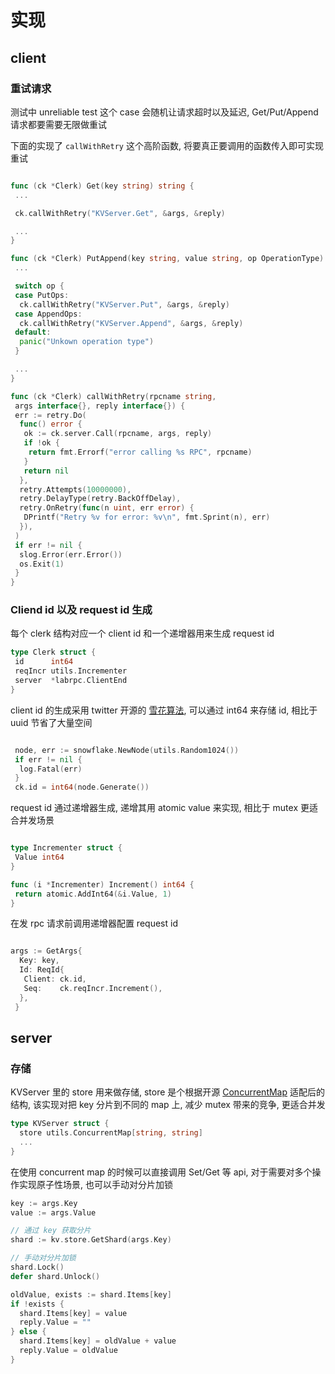 
# 实现

## client

### 重试请求

测试中 unreliable test 这个 case 会随机让请求超时以及延迟, Get/Put/Append 请求都要需要无限做重试

下面的实现了 `callWithRetry` 这个高阶函数, 将要真正要调用的函数传入即可实现重试

```go

func (ck *Clerk) Get(key string) string {
 ...

 ck.callWithRetry("KVServer.Get", &args, &reply)

 ...
}

func (ck *Clerk) PutAppend(key string, value string, op OperationType) string {
 ...

 switch op {
 case PutOps:
  ck.callWithRetry("KVServer.Put", &args, &reply)
 case AppendOps:
  ck.callWithRetry("KVServer.Append", &args, &reply)
 default:
  panic("Unkown operation type")
 }

 ...
}

func (ck *Clerk) callWithRetry(rpcname string,
 args interface{}, reply interface{}) {
 err := retry.Do(
  func() error {
   ok := ck.server.Call(rpcname, args, reply)
   if !ok {
    return fmt.Errorf("error calling %s RPC", rpcname)
   }
   return nil
  },
  retry.Attempts(10000000),
  retry.DelayType(retry.BackOffDelay),
  retry.OnRetry(func(n uint, err error) {
   DPrintf("Retry %v for error: %v\n", fmt.Sprint(n), err)
  }),
 )
 if err != nil {
  slog.Error(err.Error())
  os.Exit(1)
 }
}
```

### Cliend id 以及 request id 生成

每个 clerk 结构对应一个 client id 和一个递增器用来生成 request id

```go
type Clerk struct {
 id      int64
 reqIncr utils.Incrementer
 server  *labrpc.ClientEnd
}
```

client id 的生成采用 twitter 开源的 [雪花算法](https://zh.wikipedia.org/wiki/%E9%9B%AA%E8%8A%B1%E7%AE%97%E6%B3%95), 可以通过 int64 来存储 id, 相比于 uuid 节省了大量空间

```go

 node, err := snowflake.NewNode(utils.Random1024())
 if err != nil {
  log.Fatal(err)
 }
 ck.id = int64(node.Generate())

```

request id 通过递增器生成, 递增其用 atomic value 来实现, 相比于 mutex 更适合并发场景

```go

type Incrementer struct {
 Value int64
}

func (i *Incrementer) Increment() int64 {
 return atomic.AddInt64(&i.Value, 1)
}

```

在发 rpc 请求前调用递增器配置 request id

```go

args := GetArgs{
  Key: key,
  Id: ReqId{
   Client: ck.id,
   Seq:    ck.reqIncr.Increment(),
  },
 }

```

## server

### 存储

KVServer 里的 store 用来做存储, store 是个根据开源 [ConcurrentMap](https://github.com/orcaman/concurrent-map) 适配后的结构, 该实现对把 key 分片到不同的 map 上, 减少 mutex 带来的竞争, 更适合并发

```go
type KVServer struct {
  store utils.ConcurrentMap[string, string]
  ...
}
```

在使用 concurrent map 的时候可以直接调用 Set/Get 等 api, 对于需要对多个操作实现原子性场景, 也可以手动对分片加锁

```go
key := args.Key
value := args.Value

// 通过 key 获取分片
shard := kv.store.GetShard(args.Key)

// 手动对分片加锁
shard.Lock()
defer shard.Unlock()

oldValue, exists := shard.Items[key]
if !exists {
  shard.Items[key] = value
  reply.Value = ""
} else {
  shard.Items[key] = oldValue + value
  reply.Value = oldValue
}
```
<!--
### 去重

```go
// record is used store the current outstanding request sequence
// and the corresponding result
type record struct {
 seq   int64
 value string
}

type execMeta struct {
 // whether the request needs to be executed
 doExc bool
 // result of the old request, only valid if doExc is false
 oldResult string
 // result of execution, only valid if doExc is true
 result string
}

func DedupRequest(
 reqTable *utils.ConcurrentMap[int64, record],
 clientId int64,
 reqSeq int64,
 fn func(*execMeta)) {

 shard := reqTable.GetShard(clientId)
 shard.Lock()
 defer shard.Unlock()

 oldRecord, exists := shard.Items[clientId]
 if !exists {
  meta := execMeta{doExc: true, result: ""}
  fn(&meta)
  shard.Items[clientId] = record{seq: reqSeq, value: meta.result}
 } else if reqSeq == oldRecord.seq {
  meta := execMeta{doExc: false, oldResult: oldRecord.value}
  fn(&meta)
 } else {
  meta := execMeta{doExc: true, result: ""}
  fn(&meta)
  shard.Items[clientId] = record{seq: reqSeq, value: meta.result}
 }
}
``` -->
